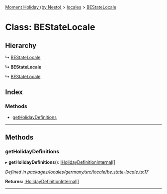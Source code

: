 [Moment Holiday (by Nesto)](../README.md) > [locales](../modules/locales.md) > [BEStateLocale](../classes/locales.bestatelocale.md)

# Class: BEStateLocale

## Hierarchy

↳  [BEStateLocale](locales.bestatelocale.md)

**↳ BEStateLocale**

↳  [BEStateLocale](locales.bestatelocale.md)

## Index

### Methods

* [getHolidayDefinitions](locales.bestatelocale.md#getholidaydefinitions)

---

## Methods

<a id="getholidaydefinitions"></a>

###  getHolidayDefinitions

▸ **getHolidayDefinitions**(): [IHolidayDefinitionInternal](../interfaces/_node_modules__nesto_software_moment_holiday_core_src_holiday_definition_interface_.iholidaydefinitioninternal.md)[]

*Defined in [packages/locales/germany/src/locale/be.state-locale.ts:17](https://github.com/nesto-software/moment-holiday/blob/c39e49d/packages/locales/germany/src/locale/be.state-locale.ts#L17)*

**Returns:** [IHolidayDefinitionInternal](../interfaces/_node_modules__nesto_software_moment_holiday_core_src_holiday_definition_interface_.iholidaydefinitioninternal.md)[]

___


